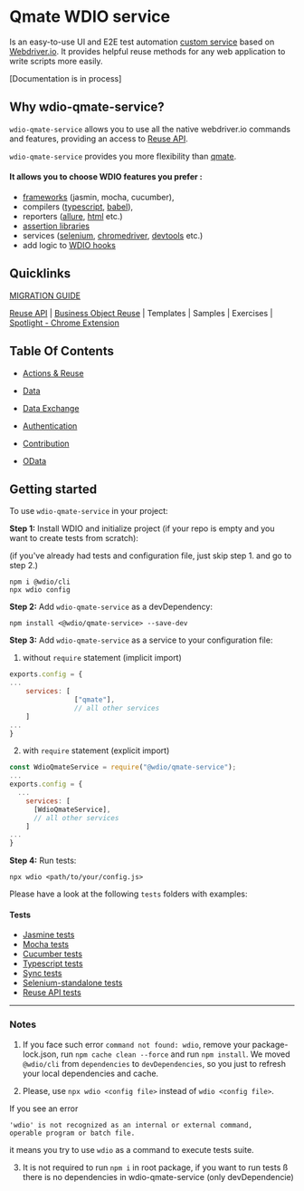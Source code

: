# Qmate WDIO service

Is an easy-to-use UI and E2E test automation [custom service](https://webdriver.io/docs/customservices/) based on [Webdriver.io](https://webdriver.io/).
It provides helpful reuse methods for any web application to write scripts more easily.


[Documentation is in process]


## Why wdio-qmate-service?

`wdio-qmate-service` allows you to use all the native webdriver.io commands and features, 
providing an access to [Reuse API](https://github.wdf.sap.corp/sProcurement/vyperForAll/blob/master/reuse/doc.md).

`wdio-qmate-service` provides you more flexibility than [qmate](https://github.tools.sap/sProcurement/qmate).


#### It allows you to choose WDIO features you prefer :
- [frameworks](https://webdriver.io/docs/frameworks/) (jasmin, mocha, cucumber), 
- compilers ([typescript](https://webdriver.io/docs/typescript/#compile--lint), [babel](https://webdriver.io/docs/babel/)), 
- reporters ([allure](https://webdriver.io/docs/allure-reporter), [html](https://webdriver.io/docs/rpii-wdio-html-reporter) etc.)
- [assertion libraries](https://webdriver.io/docs/assertion)
- services ([selenium](https://webdriver.io/docs/selenium-standalone-service), [chromedriver](https://webdriver.io/docs/wdio-chromedriver-service), [devtools](https://webdriver.io/docs/devtools-service) etc.)
- add logic to [WDIO hooks](https://webdriver.io/docs/options/#hooks)

## Quicklinks

[MIGRATION GUIDE](./documentation/topics/migration.md)

[Reuse API](https://github.wdf.sap.corp/sProcurement/vyperForAll/blob/master/reuse/doc.md) |
[Business Object Reuse](https://github.wdf.sap.corp/sProcurement/vyperBusinessObjectReuse) |
Templates |
Samples |
Exercises |
[Spotlight - Chrome Extension](https://github.wdf.sap.corp/sProcurement/vyper-spotlight)



## Table Of Contents
- [Actions & Reuse](https://github.wdf.sap.corp/sProcurement/vyperForAll/blob/master/documentation/topics/actionsAndReuse.md)

- [Data](https://github.wdf.sap.corp/sProcurement/vyperForAll/blob/master/documentation/topics/data.md)

- [Data Exchange](https://github.wdf.sap.corp/sProcurement/vyperForAll/blob/master/documentation/topics/dataImportExport.md)

- [Authentication](https://github.wdf.sap.corp/sProcurement/vyperForAll/blob/master/documentation/topics/authentication.md)

- [Contribution](documentation/topics/contribution.md)

- [OData](https://github.wdf.sap.corp/sProcurement/vyperForAll/blob/master/documentation/topics/OData.md)



## Getting started

To use `wdio-qmate-service` in your project:

**Step 1:** Install WDIO and initialize project (if your repo is empty and you want to create tests from scratch):

(if you've already had tests and configuration file, just skip step 1. and go to step 2.)

```shell script
npm i @wdio/cli
npx wdio config
```

**Step 2:** Add `wdio-qmate-service` as a devDependency:

```shell script
npm install <@wdio/qmate-service> --save-dev
```


**Step 3:** Add `wdio-qmate-service` as a service to your configuration file:

1) without `require` statement  (implicit import)

```js
exports.config = {
...
    services: [
                ["qmate"], 
                // all other services
    ]
...
}
```

2) with `require` statement (explicit import)
```js
const WdioQmateService = require("@wdio/qmate-service");
...
exports.config = {
  ...
    services: [
      [WdioQmateService],
      // all other services
    ]
...
}
```


**Step 4:** Run tests:
```shell script
npx wdio <path/to/your/config.js>
```


Please have a look at the following `tests` folders with examples:


#### Tests

- [Jasmine tests](tests/frameworks/jasmineFramework)
- [Mocha tests](tests/frameworks/mochaFramework)
- [Cucumber tests](tests/frameworks/cucumberFramework)
- [Typescript tests](tests/features/typescriptSupport)
- [Sync tests](tests/features/syncSupport)
- [Selenium-standalone tests](tests/features/seleniumStandalone)
- [Reuse API tests](tests/reuse)


---
### Notes

1. If you face such error `command not found: wdio`, remove your package-lock.json, run `npm cache clean --force` and run `npm install`.
We moved `@wdio/cli` from `dependencies` to `devDependencies`, so you  just to refresh your local dependencies and cache.
   

2. Please, use `npx wdio <config file>` instead of `wdio <config file>`.

If you see an error 
```
'wdio' is not recognized as an internal or external command,
operable program or batch file.
```

it means you try to use `wdio` as a command to execute tests suite.


3. It is not required to run `npm i` in root package, if you want to run tests ß there is no dependencies in wdio-qmate-service (only devDependencie)